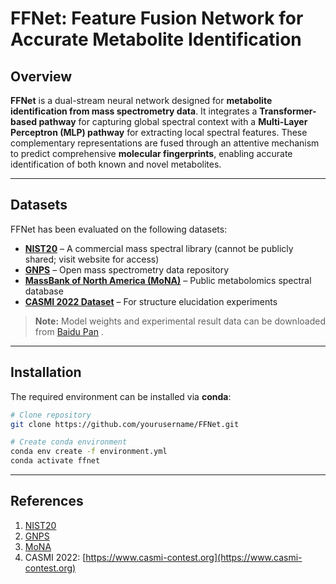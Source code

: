 # FFNet: Feature Fusion Network for Accurate Metabolite Identification

## Overview

**FFNet** is a dual-stream neural network designed for **metabolite identification from mass spectrometry data**. It integrates a **Transformer-based pathway** for capturing global spectral context with a **Multi-Layer Perceptron (MLP) pathway** for extracting local spectral features. These complementary representations are fused through an attentive mechanism to predict comprehensive **molecular fingerprints**, enabling accurate identification of both known and novel metabolites.

---

## Datasets

FFNet has been evaluated on the following datasets:

* **[NIST20](https://chemdata.nist.gov/dokuwiki/doku.php?id=chemdata:start)** – A commercial mass spectral library (cannot be publicly shared; visit website for access)
* **[GNPS](https://gnps.ucsd.edu/)** – Open mass spectrometry data repository
* **[MassBank of North America (MoNA)](https://mona.fiehnlab.ucdavis.edu/)** – Public metabolomics spectral database
* **[CASMI 2022 Dataset](https://fiehnlab.ucdavis.edu/casmi)** – For structure elucidation experiments

> **Note:** Model weights and experimental result data can be downloaded from [Baidu Pan](https://pan.baidu.com/s/16SFB3jjREpdHulcu8Ga3GQ?pwd=dbkw) .

---

## Installation

The required environment can be installed via **conda**:

```bash
# Clone repository
git clone https://github.com/yourusername/FFNet.git

# Create conda environment
conda env create -f environment.yml
conda activate ffnet
```

---


## References

1. [NIST20](https://chemdata.nist.gov/dokuwiki/doku.php?id=chemdata:start)
2. [GNPS](https://gnps.ucsd.edu/)
3. [MoNA](https://mona.fiehnlab.ucdavis.edu/)
4. CASMI 2022: [https://www.casmi-contest.org](https://www.casmi-contest.org)

